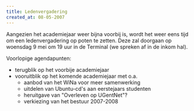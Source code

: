 ```yaml
---
title: Ledenvergadering
created_at: 08-05-2007
---
```


Aangezien het academiejaar weer bijna voorbij is, wordt het weer eens tijd
om een ledenvergadering op poten te zetten. Deze zal doorgaan op woensdag 9 mei om 19 uur in de Terminal (we spreken af in de inkom hal).

Voorlopige agendapunten:

* terugblik op het voorbije academiejaar
* vooruitblik op het komende academiejaar met o.a.
  - aanbod van het WiNa voor meer samenwerking
  - uitdelen van Ubuntu-cd's aan eerstejaars studenten
  - heruitgave van "Overleven op UGentNet"?
  - verkiezing van het bestuur 2007-2008
